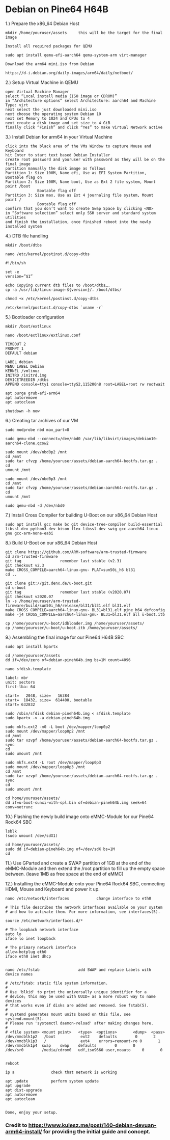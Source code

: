 # Debian on Pine64 H64B

1.)	Prepare the x86_64 Debian Host

	mkdir /home/youruser/assets		this will be the target for the final image

	Install all required packages for QEMU

	sudo apt install qemu-efi-aarch64 qemu-system-arm virt-manager

	Download the arm64 mini.iso from Debian

	https://d-i.debian.org/daily-images/arm64/daily/netboot/

2.)	Setup Virtual Machine in QEMU

	open Virtual Machine Manager
	select “Local install media (ISO image or CDROM)”
	in “Architecture options” select Architecture: aarch64 and Machine Type: virt
	next select the just downloaded mini.iso
	next choose the operating system Debian 10
	next set Memory to 1024 and CPUs to 4
	next create a disk image and set size to 4 GiB
	finally click “Finish” and click “Yes” to make Virtual Network active

3.)	Install Debian for arm64 in your Virtual Machine

	click into the black area of the VMs Window to capture Mouse and Keyboard
	hit Enter to start text based Debian Installer
	create root password and youruser with password as they will be on the final image
	partition manually the disk image as follows
	Partition 1: Size 100M, Name efi, Use as EFI System Partition, Bootable flag on 
	Partition 2: Size 100M, Name boot, Use as Ext 2 file system, Mount point /boot
 		          Bootable flag off
	Partition 3: Size max, Use as Ext 4 journaling file system, Mount point /
 		          Bootable flag off		
	confirm that you don’t want to create Swap Space by clicking <NO>
	in “Software selection” select only SSH server and standard system utilities
	and finish the installation, once finished reboot into the newly installed system
	
4.)	DTB file handling

	mkdir /boot/dtbs

	nano /etc/kernel/postinst.d/copy-dtbs

	#!/bin/sh
	
	set -e
	version=”$1”
	
	echo Copying current dtb files to /boot/dtbs….
	cp -a /usr/lib/linux-image-${version}/. /boot/dtbs/

	chmod +x /etc/kernel/postinst.d/copy-dtbs

	/etc/kernel/postinst.d/copy-dtbs `uname -r`

5.)	Bootloader configuration

	mkdir /boot/extlinux
 
	nano /boot/extlinux/extlinux.conf

	TIMEOUT 2
	PROMPT 1
	DEFAULT debian

	LABEL debian
	MENU LABEL Debian
	KERNEL /vmlinuz
	INITRD /initrd.img
	DEVICETREEDIR /dtbs
	APPEND console=tty1 console=ttyS2,115200n8 root=LABEL=root rw rootwait

	apt purge grub-efi-arm64
	apt autoremove
	apt autoclean

	shutdown -h now

6.)	Creating tar archives of our VM

	sudo modprobe nbd max_part=8

	sudo qemu-nbd --connect=/dev/nbd0 /var/lib/libvirt/images/debian10-aarch64-clone.qcow2
	
	sudo mount /dev/nbd0p2 /mnt
	cd /mnt
	sudo tar cfvzp /home/youruser/assets/debian-aarch64-bootfs.tar.gz .
	cd
	umount /mnt

	sudo mount /dev/nbd0p3 /mnt
	cd /mnt
	sudo tar cfvzp /home/youruser/assets/debian-aarch64-rootfs.tar.gz .
	cd
	umount /mnt

	sudo qemu-nbd -d /dev/nbd0

7.)	Install Cross Compiler for building U-Boot on our  x86_64 Debian Host

	sudo apt install gcc make bc git device-tree-compiler build-essential libssl-dev python3-dev bison flex libssl-dev swig gcc-aarch64-linux-gnu gcc-arm-none-eabi

8.)	Build U-Boot on our  x86_64 Debian Host

	git clone https://github.com/ARM-software/arm-trusted-firmware
	cd arm-trusted-firmware
	git tag					remember last stable (v2.3)
	git checkout v2.3
	make CROSS_COMPILE=aarch64-linux-gnu- PLAT=sun50i_h6 bl31
	cd ..
	
	git clone git://git.denx.de/u-boot.git
	cd u-boot
	git tag					remember last stable (v2020.07)
	git checkout v2020.07
	ln -s /home/youruser/arm-trusted-firmware/build/sun50i_h6/release/bl31/bl31.elf bl31.elf
	make CROSS_COMPILE=aarch64-linux-gnu- BL31=bl31.elf pine_h64_defconfig
	make -j4 CROSS_COMPILE=aarch64-linux-gnu- BL31=bl31.elf all u-boot.itb

	cp /home/youruser/u-boot/idbloader.img /home/youruser/assets/
	cp /home/youruser/u-boot/u-boot.itb /home/youruser/assets/

9.)	Assembling the final image for our Pine64 H64B SBC

	sudo apt install kpartx

	cd /home/youruser/assets
	dd if=/dev/zero of=debian-pineh64b.img bs=1M count=4096

	nano sfdisk.template

	label: mbr
	unit: sectors
	first-lba: 64

	start=   2048, size=   16384
	start=  18432, size=  614400, bootable
	start= 632832

	sudo /sbin/sfdisk debian-pineh64b.img < sfdisk.template
	sudo kpartx -v -a debian-pineh64b.img

	sudo mkfs.ext2 -m0 -L boot /dev/mapper/loop0p2
	sudo mount /dev/mapper/loop0p2 /mnt
	cd /mnt
	sudo tar xzvpf /home/youruser/assets/debian-aarch64-bootfs.tar.gz .
	sync
	cd
	sudo umount /mnt

	sudo mkfs.ext4 -L root /dev/mapper/loop0p3
	sudo mount /dev/mapper/loop0p3 /mnt
	cd /mnt
	sudo tar xzvpf /home/youruser/assets/debian-aarch64-rootfs.tar.gz .
	sync
	cd
	sudo umount /mnt

	cd home/youruser/assets/
	dd if=u-boot-sunxi-with-spl.bin of=debian-pineh64b.img seek=64 conv=notrunc

10.)	Flashing the newly build image onto eMMC-Module for our Pine64 Rock64 SBC

	lsblk
	(sudo umount /dev/sdX1)

	cd home/youruser/assets/
	sudo dd if=debian-pineh64b.img of=/dev/sdX bs=1M
	cd


11.)	Use GParted and create a SWAP partition of 1GB at the end of the eMMC-Module and then extend
	the /root partition to fill up the empty space between. (leave 1MB as free space at the end of eMMC)

12.)	Installing the eMMC-Module onto your Pine64 Rock64 SBC, connecting HDMI,
	Mouse and Keyboard and power it up.

	nano /etc/network/interfaces			change interface to eth0

	# This file describes the network interfaces available on your system
	# and how to activate them. For more information, see interfaces(5).

	source /etc/network/interfaces.d/*

	# The loopback network interface
	auto lo
	iface lo inet loopback

	# The primary network interface
	allow-hotplug eth0
	iface eth0 inet dhcp


	nano /etc/fstab					add SWAP and replace Labels with device names

	# /etc/fstab: static file system information.
	#
	# Use 'blkid' to print the universally unique identifier for a
	# device; this may be used with UUID= as a more robust way to name devices
	# that works even if disks are added and removed. See fstab(5).
	#
	# systemd generates mount units based on this file, see systemd.mount(5).
	# Please run 'systemctl daemon-reload' after making changes here.
	#
	# <file system> <mount point>   <type>  <options>       <dump>  <pass>
	/dev/mmcblk1p2   /boot           ext2    defaults        0       2
	/dev/mmcblk1p3   /               ext4    errors=remount-ro 0       1
	/dev/mmcblk1p4  swap    swap    defaults        0       0
	/dev/sr0        /media/cdrom0   udf,iso9660 user,noauto     0       0


	reboot

	ip a				check that network is working

	apt update			perform system update
	apt upgrade
	apt dist-upgrade
	apt autoremove
	apt autoclean


	Done, enjoy your setup.

### Credit to https://www.kulesz.me/post/140-debian-devuan-arm64-install/ for providing the initial guide and concept.
